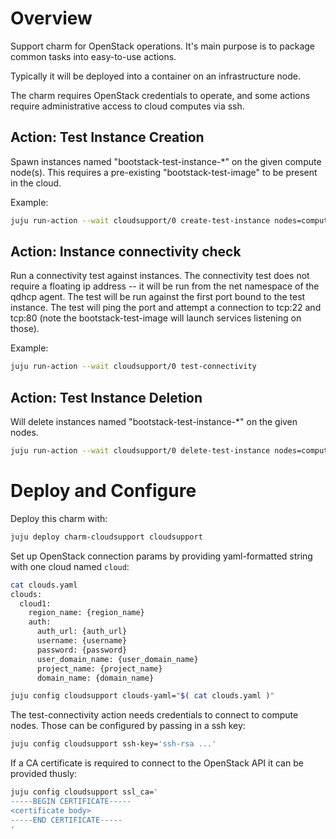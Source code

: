 # Overview

Support charm for OpenStack operations. It's main purpose is to package common tasks into easy-to-use actions. 

Typically it will be deployed into a container on an infrastructure node.

The charm requires OpenStack credentials to operate, and some actions require administrative access to cloud computes via ssh. 


## Action: Test Instance Creation

Spawn instances named "bootstack-test-instance-*" on the given compute node(s). This requires a pre-existing "bootstack-test-image" to be present in the cloud. 

Example:

```sh
juju run-action --wait cloudsupport/0 create-test-instance nodes=compute1.maas,compute2.maas vcpus=2 vnfspecs=true physnet=physnet1
```


## Action: Instance connectivity check

Run a connectivity test against instances. The connectivity test does not require a floating ip address -- it will be run from the net namespace of the qdhcp agent. The test will be run against the first port bound to the test instance. The test will ping the port and attempt a connection to tcp:22 and tcp:80 (note the bootstack-test-image will launch services listening on those).

Example:

```sh
juju run-action --wait cloudsupport/0 test-connectivity 
```


## Action: Test Instance Deletion

Will delete instances named "bootstack-test-instance-*" on the given nodes. 

```sh
juju run-action --wait cloudsupport/0 delete-test-instance nodes=compute1.maas,compute2.maas

```



# Deploy and Configure

Deploy this charm with:
```sh
juju deploy charm-cloudsupport cloudsupport
```
Set up OpenStack connection params by providing yaml-formatted string with one cloud named `cloud`:

```sh
cat clouds.yaml
clouds:
  cloud1:
    region_name: {region_name}
    auth:
      auth_url: {auth_url}
      username: {username}
      password: {password}
      user_domain_name: {user_domain_name}
      project_name: {project_name}
      domain_name: {domain_name}

juju config cloudsupport clouds-yaml="$( cat clouds.yaml )"
```

The test-connectivity action needs credentials to connect to compute nodes. Those can be configured by passing in a ssh key:

```sh
juju config cloudsupport ssh-key='ssh-rsa ...'
```

If a CA certificate is required to connect to the OpenStack API it can be provided thusly:

```sh
juju config cloudsupport ssl_ca='
-----BEGIN CERTIFICATE-----
<certificate body>
-----END CERTIFICATE-----
'
```






